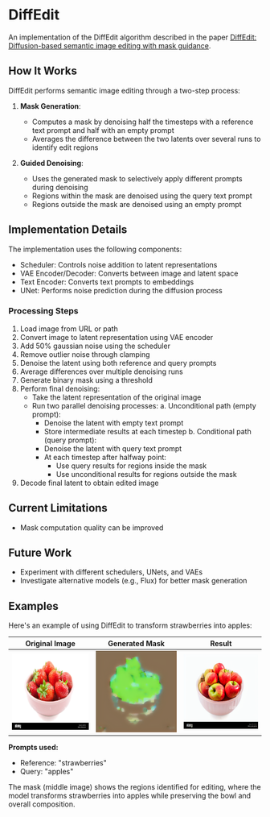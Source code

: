 # DiffEdit

An implementation of the DiffEdit algorithm described in the paper [DiffEdit: Diffusion-based semantic image editing with mask guidance](https://arxiv.org/pdf/2210.11427).

## How It Works

DiffEdit performs semantic image editing through a two-step process:

1. **Mask Generation**: 
   - Computes a mask by denoising half the timesteps with a reference text prompt and half with an empty prompt
   - Averages the difference between the two latents over several runs to identify edit regions

2. **Guided Denoising**: 
   - Uses the generated mask to selectively apply different prompts during denoising
   - Regions within the mask are denoised using the query text prompt
   - Regions outside the mask are denoised using an empty prompt

## Implementation Details

The implementation uses the following components:
- Scheduler: Controls noise addition to latent representations
- VAE Encoder/Decoder: Converts between image and latent space
- Text Encoder: Converts text prompts to embeddings
- UNet: Performs noise prediction during the diffusion process

### Processing Steps

1. Load image from URL or path
2. Convert image to latent representation using VAE encoder
3. Add 50% gaussian noise using the scheduler
4. Remove outlier noise through clamping
5. Denoise the latent using both reference and query prompts
6. Average differences over multiple denoising runs
7. Generate binary mask using a threshold
8. Perform final denoising:
   - Take the latent representation of the original image
   - Run two parallel denoising processes:
     a. Unconditional path (empty prompt):
        - Denoise the latent with empty text prompt
        - Store intermediate results at each timestep
     b. Conditional path (query prompt):
        - Denoise the latent with query text prompt
        - At each timestep after halfway point:
          * Use query results for regions inside the mask
          * Use unconditional results for regions outside the mask
9. Decode final latent to obtain edited image

## Current Limitations

- Mask computation quality can be improved

## Future Work

- Experiment with different schedulers, UNets, and VAEs
- Investigate alternative models (e.g., Flux) for better mask generation

## Examples

Here's an example of using DiffEdit to transform strawberries into apples:

| Original Image | Generated Mask | Result |
|:-------------:|:--------------:|:------:|
| <img src="images/strawberries.png" width="250"/> | <img src="images/mask.png" width="250"/> | <img src="images/apples.png" width="250"/> |

**Prompts used:**
- Reference: "strawberries"
- Query: "apples"

The mask (middle image) shows the regions identified for editing, where the model transforms strawberries into apples while preserving the bowl and overall composition.
